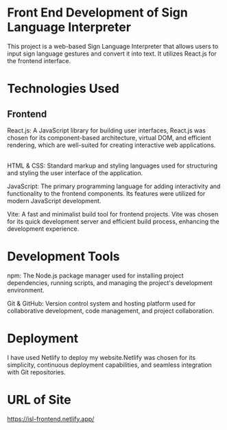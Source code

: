 <h1>Front End Development of Sign Language Interpreter</h1>
This project is a web-based Sign Language Interpreter that allows users to input sign language gestures and convert it into text. It utilizes React.js for the frontend interface.

<h1>Technologies Used</h1>
<h2>Frontend</h2>
React.js: A JavaScript library for building user interfaces, React.js was chosen for its component-based architecture, virtual DOM, and efficient rendering, which are well-suited for creating interactive web applications.<br><br>

HTML & CSS: Standard markup and styling languages used for structuring and styling the user interface of the application.<br>

JavaScript: The primary programming language for adding interactivity and functionality to the frontend components. Its features were utilized for modern JavaScript development.<br>

Vite: A fast and minimalist build tool for frontend projects. Vite was chosen for its quick development server and efficient build process, enhancing the development experience.<br>

<h1>Development Tools</h1>
npm: The Node.js package manager used for installing project dependencies, running scripts, and managing the project's development environment.<br>

Git & GitHub: Version control system and hosting platform used for collaborative development, code management, and project collaboration.

<h1>Deployment</h1>
I have used Netlify to deploy my website.Netlify was chosen for its simplicity, continuous deployment capabilities, and seamless integration with Git repositories.

<h1>URL of Site</h1>
<a href="https://isl-frontend.netlify.app/">https://isl-frontend.netlify.app/</a>


